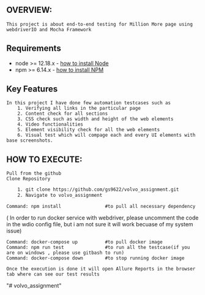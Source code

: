 ## OVERVIEW: 
    This project is about end-to-end testing for Million More page using webdriverIO and Mocha Framework
## Requirements
-   node >= 12.18.x - [how to install Node](https://nodejs.org/en/download/)
-   npm >= 6.14.x - [how to install NPM](https://www.npmjs.com/get-npm)

## Key Features
    In this project I have done few automation testcases such as 
        1. Verifying all links in the particular page
        2. Content check for all sections
        3. CSS check such as width and height of the web elements
        4. Video functionalities 
        5. Element visibility check for all the web elements
        6. Visual test which will compage each and every UI elements with base screenshots. 

## HOW TO EXECUTE:
    Pull from the github
    Clone Repository
```bash
    1. git clone https://github.com/gs9622/volvo_assignment.git
    2. Navigate to volvo_assignment
```
    Command: npm install                #to pull all necessary dependency
    
( In order to run docker service with webdriver, please uncomment the code in the wdio config file, but i am not sure it will work becuase of my system issue)

    Command: docker-compose up          #to pull docker image
    Command: npm run test               #to run all the testcase(if you are on windows , please use gitbash to run)
    Command: docker-compose down        #to stop running docker image

    Once the execution is done it will open Allure Reports in the browser tab where can see our test results

"# volvo_assignment" 
